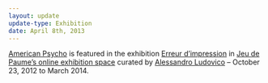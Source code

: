 ```yaml
---
layout: update
update-type: Exhibition
date: April 8th, 2013
---
```


<a title="American Psycho" href="http://www.jason-huff.com/projects/american-psycho/" target="_blank">American Psycho</a> is featured in the exhibition <a title="Erreur d'impression" href="http://espacevirtuel.jeudepaume.org/american-psycho-1901/" target="_blank">Erreur d’impression</a> in <a title="Jeu de Paume" href="http://espacevirtuel.jeudepaume.org/" target="_blank">Jeu de Paume’s online exhibition space</a> curated by <a title="Alessandro Ludovico" href="http://www.neural.it/" target="_blank">Alessandro Ludovico</a> – October 23, 2012 to March 2014.

